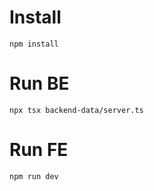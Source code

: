# Install
``` npm install ```
# Run BE
``` npx tsx backend-data/server.ts ```
# Run FE
``` npm run dev ```
